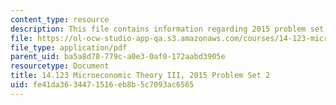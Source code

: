 ```yaml
---
content_type: resource
description: This file contains information regarding 2015 problem set 2.
file: https://ol-ocw-studio-app-qa.s3.amazonaws.com/courses/14-123-microeconomic-theory-iii-spring-2015/fe41da3634471516eb8b5c7093ac6565_MIT14_123S15_PSet_2_15.pdf
file_type: application/pdf
parent_uid: ba5a8d78-779c-a0e3-0af0-172aabd3905e
resourcetype: Document
title: 14.123 Microeconomic Theory III, 2015 Problem Set 2
uid: fe41da36-3447-1516-eb8b-5c7093ac6565
---
```

